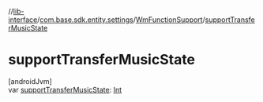 //[lib-interface](../../../index.md)/[com.base.sdk.entity.settings](../index.md)/[WmFunctionSupport](index.md)/[supportTransferMusicState](support-transfer-music-state.md)

# supportTransferMusicState

[androidJvm]\
var [supportTransferMusicState](support-transfer-music-state.md): [Int](https://kotlinlang.org/api/latest/jvm/stdlib/kotlin/-int/index.html)
